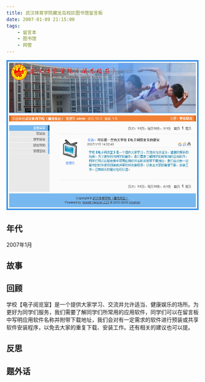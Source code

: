 ```yaml
---
title: 武汉体育学院藏龙岛校区图书馆留言板
date: 2007-01-09 21:15:00
tags:
    - 留言本
    - 图书馆
    - 网管
---
```


![页面截图](./wipe-library-guestbook/gustbook.jpg)

## 年代
2007年1月

## 故事


## 回顾
学校【电子阅览室】是一个提供大家学习、交流并允许适当、健康娱乐的场所。为更好为同学们服务，我们需要了解同学们所常用的应用软件，同学们可以在留言板中写明应用软件名称并附带下载地址，我们会对有一定需求的软件进行预装或共享软件安装程序，以免去大家的重复下载、安装工作。还有相关的建议也可以提。

## 反思

## 题外话
